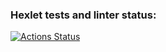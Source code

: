 ### Hexlet tests and linter status:
[![Actions Status](https://github.com/Labidahrom/python-project-50/workflows/hexlet-check/badge.svg)](https://github.com/Labidahrom/python-project-50/actions)